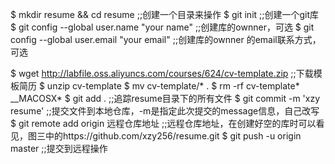 $ mkdir  resume && cd resume    ;;创建一个目录来操作
$ git init     ;;创建一个git库
$ git config  --global  user.name "your name"   ;;创建库的ownner，可选
$ git config --global user.email "your email"   ;;创建库的ownner 的email联系方式，可选


$ wget http://labfile.oss.aliyuncs.com/courses/624/cv-template.zip     ;;下载模板简历
$ unzip cv-template
$ mv cv-template/* .
$ rm -rf cv-template* __MACOSX*
$ git add .                             ;;追踪resume目录下的所有文件
$ git commit -m 'xzy resume'            ;;提交文件到本地仓库，-m是指定此次提交的message信息，自己改写
$ git remote add origin 远程仓库地址      ;;远程仓库地址，在创建好空的库时可以看见，图三中的https://github.com/xzy256/resume.git
$ git push -u origin master             ;;提交到远程操作
